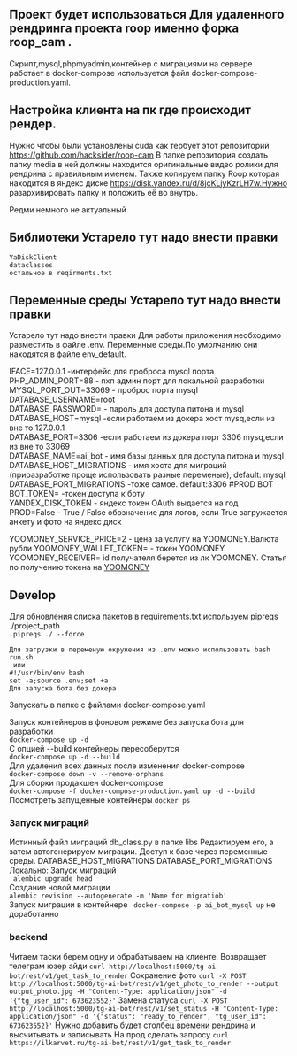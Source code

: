 ## Проект будет использоваться Для удаленного рендринга проекта roop именно форка roop_cam .  

Скрипт,mysql,phpmyadmin,контейнер с миграциями на сервере работает в docker-compose используется файл docker-compose-production.yaml.

## Настройка клиента на пк где происходит рендер.

Нужно чтобы были установлены cuda как тербует этот репозиторий https://github.com/hacksider/roop-cam
В папке репозитория создать папку media в ней должны находится оригинальные видео ролики для рендрина с правильным именем.
Также копируем папку Roop которая находится в яндекс диске https://disk.yandex.ru/d/8jcKLjyKzrLH7w.Нужно разархивировать папку и положить её во внутрь.



Редми немного не актуальный
## Библиотеки Устарело тут надо внести правки 
    YaDiskClient
    dataclasses
    остальное в reqirments.txt

## Переменные среды Устарело тут надо внести правки 
Устарело тут надо внести правки 
Для работы приложения необходимо разместить в файле .env. Переменные среды.По умолчанию они находятся в файле  env_default.

IFACE=127.0.0.1 -интерфейс для проброса mysql порта  
PHP_ADMIN_PORT=88 - пхп админ порт для локальной разработки  
MYSQL_PORT_OUT=33069 - проброс порта mysql  
DATABASE_USERNAME=root  
DATABASE_PASSWORD= - пароль для доступа питона и mysql  
DATABASE_HOST=mysql -если работаем из докера хост mysq,если из вне то 127.0.0.1  
DATABASE_PORT=3306 -если работаем из докера порт 3306 mysq,если из вне то 33069  
DATABASE_NAME=ai_bot - имя базы данных для доступа питона и mysql
DATABASE_HOST_MIGRATIONS - имя хоста для миграций (приразработке проще использовать разные переменые), default: mysql
DATABASE_PORT_MIGRATIONS -тоже самое. default:3306
#PROD BOT  
BOT_TOKEN= -токен доступа к боту  
YANDEX_DISK_TOKEN - яндекс токен OAuth выдается на год  
PROD=False - True / False обозначение для логов, если True загружается анкету и фото на яндекс диск

YOOMONEY_SERVICE_PRICE=2 - цена за услугу на YOOMONEY.Валюта рубли
YOOMONEY_WALLET_TOKEN=  - токен YOOMONEY
YOOMONEY_RECEIVER= id получателя берется из лк YOOMONEY.
Статья по получению токена на [YOOMONEY](https://habr.com/ru/post/558924/)

## Develop
Для обновления списка пакетов в requirements.txt используем pipreqs ./project_path  
``` pipreqs ./ --force```

    Для загрузки в переменую окружения из .env можно использовать bash run.sh
     или
    #!/usr/bin/env bash
    set -a;source .env;set +a
    Для запуска бота без докера.  
Запускать в папке с файлами docker-compose.yaml

Запуск контейнеров в фоновом режиме без запуска бота для разработки  
```docker-compose up -d ```  
C опцией --build контейнеры пересоберутся  
```docker-compose up -d --build```  
Для удаления всех данных после изменения docker-compose  
``` docker-compose down -v --remove-orphans ```  
Для сборки продакшен docker-compose  
```docker-compose -f docker-compose-production.yaml up -d --build```
Посмотреть запущенные контейнеры
```docker ps```
### Запуск миграций  
Истинный файл миграций db_class.py в папке libs
Редактируем его, а затем автогенерируем миграции.
Доступ к базе через переменные среды.
DATABASE_HOST_MIGRATIONS
DATABASE_PORT_MIGRATIONS
Локально:
Запуск миграций  
```  alembic upgrade head ```  
Создание новой миграции    
``` alembic revision --autogenerate -m 'Name for migratiob' ```   
Запуск миграции в контейнере
``` docker-compose -p ai_bot_mysql up``` не доработанно  
 
### backend
Читаем таски берем одну и обрабатываем на клиенте.
Возвращает телеграм юзер айди
``` curl http://localhost:5000/tg-ai-bot/rest/v1/get_task_to_render ```
Сохранение фото
``` curl -X POST http://localhost:5000/tg-ai-bot/rest/v1/get_photo_to_render --output output_photo.jpg -H "Content-Type: application/json" -d '{"tg_user_id": 673623552}' ```
Замена статуса
``` curl -X POST http://localhost:5000/tg-ai-bot/rest/v1/set_status -H "Content-Type: application/json" -d '{"status": "ready_to_render", "tg_user_id": 673623552}' ```
Нужно добавить будет столбец времени рендрина и высчитывать и записывать
На прод сделать запросу 
``` curl https://ilkarvet.ru/tg-ai-bot/rest/v1/get_task_to_render ```